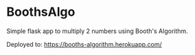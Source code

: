 # BoothsAlgo
Simple flask app to multiply 2 numbers using Booth's Algorithm.

Deployed to: https://booths-algorithm.herokuapp.com/
